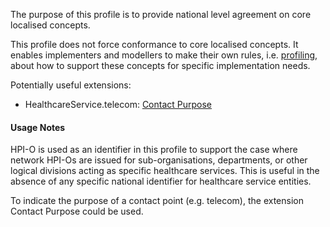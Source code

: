 The purpose of this profile is to provide national level agreement on core localised concepts. 

This profile does not force conformance to core localised concepts. It enables implementers and modellers to make their own rules, i.e. [profiling](http://hl7.org/fhir/profiling.html), about how to support these concepts for specific implementation needs.

Potentially useful extensions:
* HealthcareService.telecom: [Contact Purpose](StructureDefinition-contact-purpose.html)

#### Usage Notes

HPI-O is used as an identifier in this profile to support the case where network HPI-Os are issued for sub-organisations, departments, or other logical divisions acting as specific healthcare services. This is useful in the absence of any specific national identifier for healthcare service entities.

To indicate the purpose of a contact point (e.g. telecom), the extension Contact Purpose could be used.
